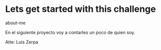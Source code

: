 # Lets get started with this challenge

about-me

En el siguiente proyecto voy a contarles un poco de quien soy.

Atte: Luis Zerpa